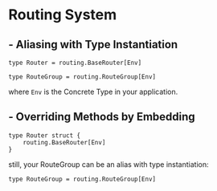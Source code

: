 # Routing System

## - Aliasing with Type Instantiation

```
type Router = routing.BaseRouter[Env]

type RouteGroup = routing.RouteGroup[Env]
```

where `Env` is the Concrete Type in your application.

## - Overriding Methods by Embedding

```
type Router struct {
	routing.BaseRouter[Env]
}
```

still, your RouteGroup can be an alias with type instantiation:

```
type RouteGroup = routing.RouteGroup[Env]
```


